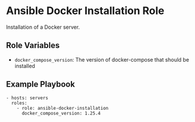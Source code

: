 Ansible Docker Installation Role
================================

Installation of a Docker server.

## Role Variables

- `docker_compose_version`: The version of docker-compose that should be installed

## Example Playbook

    - hosts: servers
      roles:
        - role: ansible-docker-installation
          docker_compose_version: 1.25.4

